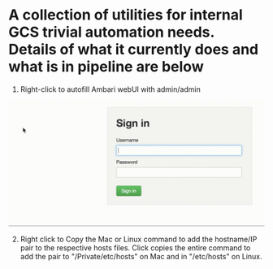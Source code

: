 # A collection of utilities for internal GCS trivial automation needs. Details of what it currently does and what is in pipeline are below

1. Right-click to autofill Ambari webUI with admin/admin

![demo](Screenshots/Ambari_Auto_fill.gif)

2. Right click to Copy the Mac or Linux command to add the hostname/IP pair to the respective hosts files. Click copies the entire command to add the pair to "/Private/etc/hosts" on Mac and in "/etc/hosts" on Linux.
